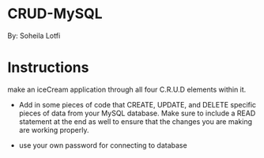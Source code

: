 # CRUD-MySQL

By:
Soheila Lotfi

# **Instructions**

make an iceCream application through all four C.R.U.D elements within it. 

* Add in some pieces of code that CREATE, UPDATE, and DELETE specific pieces of data from your MySQL database. 
Make sure to include a READ statement at the end as well to ensure that the changes you are making are working properly.

* use your own password for connecting to database
